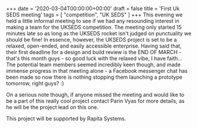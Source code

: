 +++
date = '2020-03-04T00:00:00+00:00'
draft = false
title = 'First Uk SEDS meeting'
tags = [
    "competition",
    "UK SEDS"
]
+++
This evening we held a little informal meeting to see if we had any resounding interest in making a team for the UKSEDS competition. The meeting only started 15 minutes late so as long as the UKSEDS rocket isn't judged on punctuality we should be fine! In essence, however, the UKSEDS project is set to be a relaxed, open-ended, and easily accessible enterprise. Having said that, their first deadline for a design and build review is the END OF MARCH - that's this month guys - so good luck with the relaxed vibe, I have faith... The potential team members seemed incredibly keen though, and made immense progress in that meeting alone - a Facebook messenger chat has been made so now there is nothing stopping them launching a prototype tomorrow, right guys? :)

On a serious note though, if anyone missed the meeting and would like to be a part of this really cool project contact Parin Vyas for more details, as he will be the project lead on this one.

This project will be supported by Rapita Systems. 